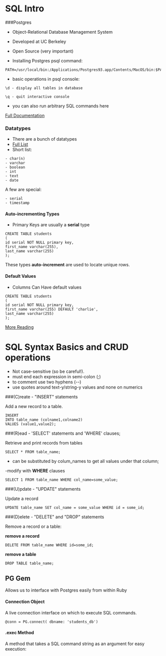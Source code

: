 # SQL Intro

###Postgres

- Object-Relational Database Management System
- Developed at UC Berkeley
- Open Source (very important)

- Installing Postgres psql command:

```
PATH=/usr/local/bin:/Applications/Postgres93.app/Contents/MacOS/bin:$PATH

```

- basic operations in psql console:

```
\d - display all tables in database

\q - quit interactive console
```
- you can also run arbitrary SQL commands here

[Full Documentation](http://www.postgresql.org/docs/9.3/static/)

### Datatypes

- There are a bunch of datatypes
- [Full List](http://www.postgresql.org/docs/9.3/interactive/datatype.html)
- Short list:

```
- char(n)
- varchar
- boolean
- int
- text
- date 
```

A few are special:

```
- serial
- timestamp

```
#### Auto-incrementing Types

- Primary Keys are usually a **serial** type

```
CREATE TABLE students
(
id serial NOT NULL primary key,
first_name varchar(255),
last_name varchar(255)
);

```

These types **auto-increment** are used to locate unique rows.

#### Default Values

- Columns Can Have default values

```
CREATE TABLE students
(
id serial NOT NULL primary key,
first_name varchar(255) DEFAULT 'charlie',
last_name varchar(255)
);

```

[More Reading](http://www.postgresql.org/docs/9.3/interactive/ddl-default.html)


# SQL Syntax Basics and CRUD operations

- Not case-sensitive (so be careful!).
- must end each expression in semi-colon (;)
- to comment use two hyphens (--)
- use quotes around text-y/string-y values and none on numerics

###(C)reate - "INSERT" statements

Add a new record to a table.

```
INSERT 
INTO table_name (colname1,colname2) 
VALUES (value1,value2);
```

###(R)ead - 'SELECT' statements and 'WHERE' clauses;

Retrieve and print records from tables

```
SELECT * FROM table_name;
```
* can be substituted by colum_names to get all values under that column;

-modify with **WHERE** clauses

```
SELECT 1 FROM table_name WHERE col_name=some_value;
```

###(U)pdate - "UPDATE" statements

Update a record

```
UPDATE table_name SET col_name = some_value WHERE id = some_id;
```

###(D)elete - "DELETE" and "DROP" statements

Remove a record or a table:

**remove a record**

```
DELETE FROM table_name WHERE id=some_id;
```

**remove a table**

```
DROP TABLE table_name;
```

## PG Gem

Allows us to interface with Postgres easily from within Ruby

#### Connection Object

A live connection interface on which to execute SQL commands.

```
@conn = PG.connect( dbname: 'students_db')
```

#### .exec Method

A method that takes a SQL command string as an argument for easy execution:

 